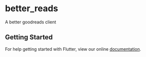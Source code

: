 # better_reads

A better goodreads client

## Getting Started

For help getting started with Flutter, view our online
[documentation](https://flutter.io/).
